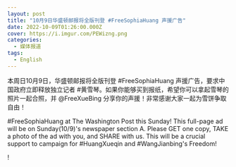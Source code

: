 ```yaml
---
layout: post
title: "10月9日华盛顿邮报将全版刊登 #FreeSophiaHuang 声援广告"
date: 2022-10-09T01:26:00.000Z
cover: https://i.imgur.com/PEWizng.png
categories:
  - 媒体报道
tags:
  - English
---
```

本周日10月9日，华盛顿邮报将全版刊登 #FreeSophiaHuang 声援广告，要求中国政府立即释放独立记者 #黄雪琴。如果你能够买到报纸，希望你可以拿起雪琴的照片一起合照，并 @FreeXueBing 分享你的声援！非常感谢大家一起为雪饼争取自由！

#FreeSophiaHuang at The Washington Post this Sunday! This full-page ad will be on Sunday(10/9)'s newspaper section A. Please GET one copy, TAKE a photo of the ad with you, and SHARE with us. This will be a crucial support to campaign for #HuangXueqin and #WangJianbing's Freedom!

!﻿[](https://i.imgur.com/PEWizng.png)

